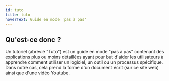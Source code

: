 ```yaml
---
id: tuto
title: tuto
hoverText: Guide en mode 'pas à pas'
---
```


## Qu'est-ce donc ?

Un tutoriel (abrévié "Tuto") est un guide en mode "pas à pas" contenant des explications plus ou moins détaillées ayant pour but d'aider les utilisateurs à apprendre comment utiliser un logiciel, un outil ou un processus spécifique. Dans notre cas, cela prend la forme d'un document écrit (sur ce site web) ainsi que d'une vidéo Youtube.